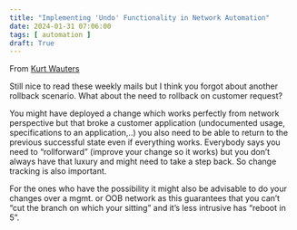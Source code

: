 ```yaml
---
title: "Implementing 'Undo' Functionality in Network Automation"
date: 2024-01-31 07:06:00
tags: [ automation ]
draft: True
---
```

From [Kurt Wauters](https://www.ipspace.net/Author:Kurt_Wauters)

Still nice to read these weekly mails but I think you forgot about another rollback scenario. What about the need to rollback on customer request?

You might have deployed a change which works perfectly from network perspective but that broke a customer application (undocumented usage, specifications to an application,..) you also need to be able to return to the previous successful state even if everything works. Everybody says you need to “rollforward” (improve your change so it works) but you don’t always have that luxury and might need to take a step back. So change tracking is also important.
 
For the ones who have the possibility it might also be advisable to do your changes over  a mgmt. or OOB network as this guarantees that you can’t “cut the branch on which your sitting” and it’s less intrusive has “reboot in 5”.


